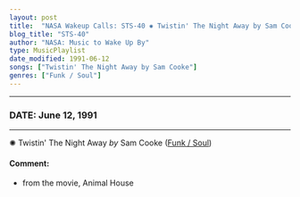 ```yaml
---
layout: post
title:  "NASA Wakeup Calls: STS-40 ✺ Twistin' The Night Away by Sam Cooke ✧ June 12, 1991"
blog_title: "STS-40"
author: "NASA: Music to Wake Up By"
type: MusicPlaylist
date_modified: 1991-06-12
songs: ["Twistin' The Night Away by Sam Cooke"]
genres: ["Funk / Soul"]
---
```


----
### DATE: June 12, 1991
----
✺ Twistin' The Night Away *by* Sam Cooke ([Funk / Soul](https://www.discogs.com/genre/Funk%20/%20Soul)) <a target="blank_" href="https://www.discogs.com/Sam-Cooke-Twistin-The-Night-Away/release/1519429">
    <i class="fas fa-compact-disc"
       title="Discogs entry for this song"
       alt="Discogs entry for this song"
       style="font-size: 1.1em;"></i></a>
    

#### Comment:
* from the movie, Animal House



<br/>
<center>
	<a target="_blank"
	   href="https://twitter.com/intent/tweet?hashtags=Space,NASA,Playlist,NASAWakeupCalls,SpaceProgram&text=🚀 {{ page.author}}, {{ page.title }}. {{ site.url }}{{ page.url }}&via=nasawakeupcalls"><i class="fab fa-twitter" title="Tweet this page" alt="Tweet this page" style="font-size: 1.3em;"></i></a>
	&nbsp; 	<i class="fas fa-user-astronaut" style="font-size: 1.5em;"></i> &nbsp;
    <a id="custom_amazon_link"
       type="amzn" search="#"
       category="popular music">
    <i class="fab fa-amazon" style="font-size: 1.3em;"></i></a>
</center>

<!-- Randomly resolve an individual entry from a song array -->
<script src="/assets/javascript/seedrandom.min.js"></script>
<script>
  var wake_me_up = ["Twistin' The Night Away by Sam Cooke"];
  var prng = new Math.seedrandom();
  function randomSong() {
    song = wake_me_up[Math.floor(Math.random() * wake_me_up.length)];
    var amazon_link = document.getElementById("custom_amazon_link");
    amazon_link.setAttribute("search", song);
  }
  window.onload = randomSong();
</script>
